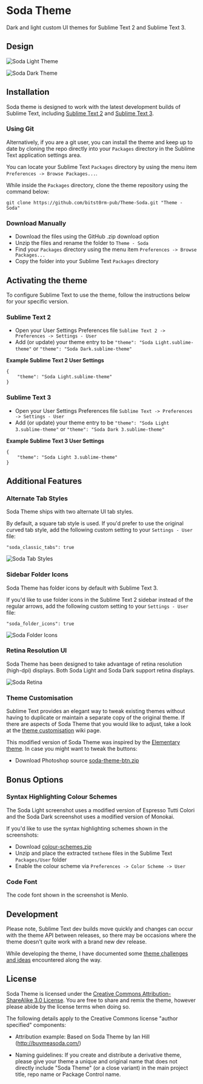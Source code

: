 # Soda Theme

Dark and light custom UI themes for Sublime Text 2 and Sublime Text 3.

## Design

![Soda Light Theme](https://bitst0rm-pub.github.io/Theme-Soda/images/soda-light-screenshot.png)

![Soda Dark Theme](https://bitst0rm-pub.github.io/Theme-Soda/images/soda-dark-screenshot.png)

## Installation

Soda theme is designed to work with the latest development builds of Sublime Text, including [Sublime Text 2](http://www.sublimetext.com/dev) and [Sublime Text 3](http://www.sublimetext.com/3dev).

### Using Git

Alternatively, if you are a git user, you can install the theme and keep up to date by cloning the repo directly into your `Packages` directory in the Sublime Text application settings area.

You can locate your Sublime Text `Packages` directory by using the menu item `Preferences -> Browse Packages...`.

While inside the `Packages` directory, clone the theme repository using the command below:

    git clone https://github.com/bitst0rm-pub/Theme-Soda.git "Theme - Soda"

### Download Manually

* Download the files using the GitHub .zip download option
* Unzip the files and rename the folder to `Theme - Soda`
* Find your `Packages` directory using the menu item  `Preferences -> Browse Packages...`
* Copy the folder into your Sublime Text `Packages` directory

## Activating the theme

To configure Sublime Text to use the theme, follow the instructions below for your specific version.

### Sublime Text 2

* Open your User Settings Preferences file `Sublime Text 2 -> Preferences -> Settings - User`
* Add (or update) your theme entry to be `"theme": "Soda Light.sublime-theme"` or `"theme": "Soda Dark.sublime-theme"`

**Example Sublime Text 2 User Settings**

    {
        "theme": "Soda Light.sublime-theme"
    }

### Sublime Text 3

* Open your User Settings Preferences file `Sublime Text -> Preferences -> Settings - User`
* Add (or update) your theme entry to be `"theme": "Soda Light 3.sublime-theme"` or `"theme": "Soda Dark 3.sublime-theme"`

**Example Sublime Text 3 User Settings**

    {
        "theme": "Soda Light 3.sublime-theme"
    }

## Additional Features

### Alternate Tab Styles

Soda Theme ships with two alternate UI tab styles.

By default, a square tab style is used. If you'd prefer to use the original curved tab style, add the following custom setting to your `Settings - User` file:

    "soda_classic_tabs": true

![Soda Tab Styles](http://bitst0rm-pub.github.io/Theme-Soda/images/features/multiple-tab-styles.png)

### Sidebar Folder Icons

Soda Theme has folder icons by default with Sublime Text 3.

If you'd like to use folder icons in the Sublime Text 2 sidebar instead of the regular arrows, add the following custom setting to your `Settings - User` file:

    "soda_folder_icons": true

![Soda Folder Icons](http://bitst0rm-pub.github.io/Theme-Soda/images/features/sidebar-folder-icons.png)

### Retina Resolution UI

Soda Theme has been designed to take advantage of retina resolution (high-dpi) displays. Both Soda Light and Soda Dark support retina displays.

![Soda Retina](http://bitst0rm-pub.github.io/Theme-Soda/images/features/soda-retina.png)

### Theme Customisation

Sublime Text provides an elegant way to tweak existing themes without having to duplicate or maintain a separate copy of the original theme. If there are aspects of Soda Theme that you would like to adjust, take a look at the [theme customisation](https://github.com/buymeasoda/soda-theme/wiki/Theme-customisation) wiki page.

This modified version of Soda Theme was inspired by the [Elementary theme](https://github.com/piotrkubisa/sublime-elementary). In case you might want to tweak the buttons:

* Download Photoshop source [soda-theme-btn.zip](https://bitst0rm-pub.github.io/Theme-Soda/extras/soda-theme-btn.zip)

## Bonus Options

### Syntax Highlighting Colour Schemes

The Soda Light screenshot uses a modified version of Espresso Tutti Colori and the Soda Dark screenshot uses a modified version of Monokai.

If you'd like to use the syntax highlighting schemes shown in the screenshots:

* Download [colour-schemes.zip](https://bitst0rm-pub.github.io/Theme-Soda/extras/colour-schemes.zip)
* Unzip and place the extracted `tmtheme` files in the Sublime Text `Packages/User` folder
* Enable the colour scheme via `Preferences -> Color Scheme -> User`

### Code Font

The code font shown in the screenshot is Menlo.

## Development

Please note, Sublime Text dev builds move quickly and changes can occur with the theme API between releases, so there may be occasions where the theme doesn't quite work with a brand new dev release.

While developing the theme, I have documented some [theme challenges and ideas](https://github.com/buymeasoda/soda-theme/wiki/Theme-challenges-and-ideas) encountered along the way.

## License

Soda Theme is licensed under the [Creative Commons Attribution-ShareAlike 3.0 License](http://creativecommons.org/licenses/by-sa/3.0/). You are free to share and remix the theme, however please abide by the license terms when doing so.

The following details apply to the Creative Commons license "author specified" components:

* Attribution example: Based on Soda Theme by Ian Hill (http://buymeasoda.com/)

* Naming guidelines: If you create and distribute a derivative theme, please give your theme a unique and original name that does not directly include "Soda Theme" (or a close variant) in the main project title, repo name or Package Control name.
